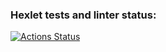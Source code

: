 ### Hexlet tests and linter status:
[![Actions Status](https://github.com/Katherini17/java-project-71/actions/workflows/hexlet-check.yml/badge.svg)](https://github.com/Katherini17/java-project-71/actions)